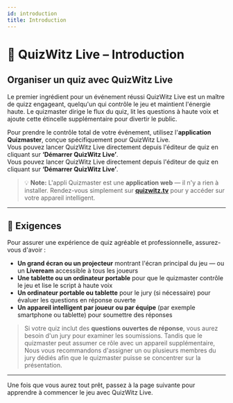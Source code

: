 ```yaml
---
id: introduction
title: Introduction
---
```


# 🎤 QuizWitz Live – Introduction

## Organiser un quiz avec QuizWitz Live

Le premier ingrédient pour un événement réussi QuizWitz Live est un maître de quizz engageant, quelqu'un qui contrôle le jeu et maintient l'énergie haute. Le quizmaster dirige le flux du quiz, lit les questions à haute voix et ajoute cette étincelle supplémentaire pour divertir le public.

Pour prendre le contrôle total de votre événement, utilisez l'**application Quizmaster**, conçue spécifiquement pour QuizWitz Live.\
Vous pouvez lancer QuizWitz Live directement depuis l'éditeur de quiz en cliquant sur **‘Démarrer QuizWitz Live’**.\
Vous pouvez lancer QuizWitz Live directement depuis l'éditeur de quiz en cliquant sur **‘Démarrer QuizWitz Live’**.

> 💡 **Note:** L'appli Quizmaster est une **application web** — il n'y a rien à installer. Rendez-vous simplement sur [**quizwitz.tv**](https://quizwitz.tv) pour y accéder sur votre appareil intelligent.

---

## 🧰 Exigences

Pour assurer une expérience de quiz agréable et professionnelle, assurez-vous d'avoir :

- **Un grand écran ou un projecteur** montrant l'écran principal du jeu — ou un **Liveream** accessible à tous les joueurs
- **Une tablette ou un ordinateur portable** pour que le quizmaster contrôle le jeu et lise le script à haute voix
- **Un ordinateur portable ou tablette** pour le jury (si nécessaire) pour évaluer les questions en réponse ouverte
- **Un appareil intelligent par joueur ou par équipe** (par exemple smartphone ou tablette) pour soumettre des réponses

> Si votre quiz inclut des **questions ouvertes de réponse**, vous aurez besoin d'un jury pour examiner les soumissions. Tandis que le quizmaster peut assumer ce rôle avec un appareil supplémentaire, Nous vous recommandons d'assigner un ou plusieurs membres du jury dédiés afin que le quizmaster puisse se concentrer sur la présentation.

---

Une fois que vous aurez tout prêt, passez à la page suivante pour apprendre à commencer le jeu avec QuizWitz Live.

